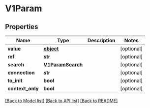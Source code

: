 # V1Param

## Properties
Name | Type | Description | Notes
------------ | ------------- | ------------- | -------------
**value** | [**object**](.md) |  | [optional] 
**ref** | **str** |  | [optional] 
**search** | [**V1ParamSearch**](V1ParamSearch.md) |  | [optional] 
**connection** | **str** |  | [optional] 
**to_init** | **bool** |  | [optional] 
**context_only** | **bool** |  | [optional] 

[[Back to Model list]](../README.md#documentation-for-models) [[Back to API list]](../README.md#documentation-for-api-endpoints) [[Back to README]](../README.md)


